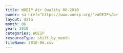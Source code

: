 ```yaml
---
title: WOEIP Air Quality 06-2010
owner: <a href="https://www.woeip.org/">WOEIP</a>
layout: data
month: 06
year: 2010
categories: WOEIP
resourceType: shift_by_month
fileName: 2010-06.csv
---
```

